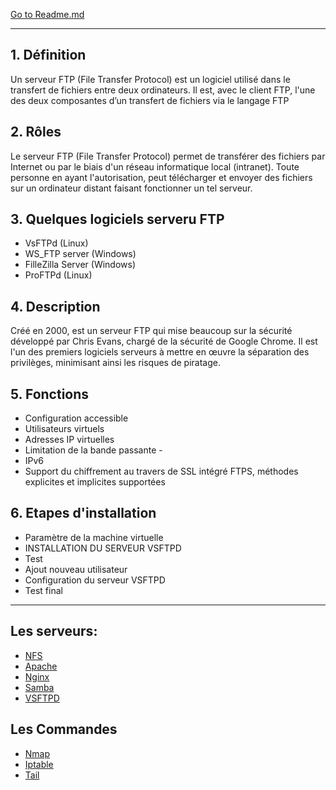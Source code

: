 [Go to Readme.md](https://github.com/Ezdev2/Sys1-exam/blob/339c2029e1b0f42828993adb922f40f8ca4defb9/README.md)

***

## 1. Définition
Un serveur FTP (File Transfer Protocol)
est un logiciel utilisé dans le transfert
de fichiers entre deux ordinateurs. Il
est, avec le client FTP, l'une des deux
composantes d’un transfert de fichiers
via le langage FTP

## 2. Rôles
Le serveur FTP (File Transfer Protocol)
permet de transférer des fichiers par
Internet ou par le biais d'un réseau
informatique local (intranet). Toute
personne en ayant l'autorisation, peut
télécharger et envoyer des fichiers
sur un ordinateur distant faisant
fonctionner un tel serveur.

## 3. Quelques logiciels serveru FTP
- VsFTPd (Linux)
- WS_FTP server (Windows)
- FilleZilla Server (Windows)
- ProFTPd (Linux)

## 4. Description
Créé en 2000, est un serveur FTP qui
mise beaucoup sur la sécurité
développé par Chris Evans, chargé
de la sécurité de Google Chrome.
Il est l'un des premiers logiciels
serveurs à mettre en œuvre la
séparation des privilèges, minimisant
ainsi les risques de piratage.

## 5. Fonctions
- Configuration accessible
- Utilisateurs virtuels
- Adresses IP virtuelles
- Limitation de la bande passante -
- IPv6
- Support du chiffrement au travers de SSL intégré FTPS, méthodes explicites et implicites supportées

## 6. Etapes d'installation
- Paramètre de la machine virtuelle
- INSTALLATION DU SERVEUR VSFTPD
- Test
- Ajout nouveau utilisateur
- Configuration du serveur VSFTPD
- Test final

***

## Les serveurs:
- [NFS](https://github.com/Ezdev2/Sys1-exam/blob/4750ad7d4892b82a726086d65c02a70691cd419f/Serveur/NFS/NFS.md)
- [Apache](https://github.com/Ezdev2/Sys1-exam/blob/4750ad7d4892b82a726086d65c02a70691cd419f/Serveur/Apache/Apache.md)
- [Nginx](https://github.com/Ezdev2/Sys1-exam/blob/374a9c44fa839a2b5d9c3ce764b1ac481817113a/Serveur/Nginx/Nginx.md)
- [Samba](https://github.com/Ezdev2/Sys1-exam/blob/5e6f69982d0ecc74b55fad6e14ad86d2690bcf5e/Serveur/Samba/Samba.md)
- [VSFTPD](https://github.com/Ezdev2/Sys1-exam/blob/d1ecfe08599c1c13d726cc10440d7fea9b4b008f/Serveur/VSFTPD/VSFTPD.md)

## Les Commandes
- [Nmap](https://github.com/Ezdev2/Sys1-exam/blob/710bf9e865e272ccfebcfa9d0a84604f9a2c784e/Commande/Nmap/Nmap.md)
- [Iptable](https://github.com/Ezdev2/Sys1-exam/blob/710bf9e865e272ccfebcfa9d0a84604f9a2c784e/Commande/Iptable/Iptable.md)
- [Tail](https://github.com/Ezdev2/Sys1-exam/blob/710bf9e865e272ccfebcfa9d0a84604f9a2c784e/Commande/Tail/Tail.md)